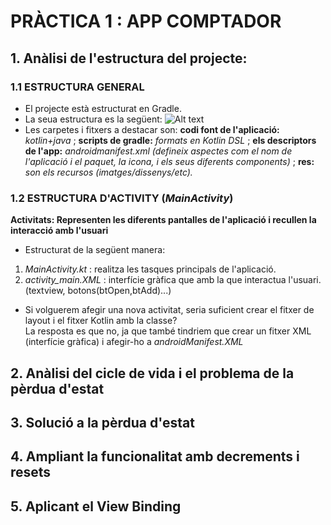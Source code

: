 # PRÀCTICA 1 : APP COMPTADOR

## 1. Anàlisi de l'estructura del projecte:

### 1.1 ESTRUCTURA GENERAL
- El projecte està estructurat en Gradle. 
- La seua estructura es la següent:
![Alt text](https://i.postimg.cc/52V6mQN0/Captura-de-pantalla-2024-10-07-093621.png "img")
- Les carpetes i fitxers a destacar son: **codi font de l'aplicació:** *kotlin+java* ; **scripts de gradle:** *formats en Kotlin DSL* ; **els descriptors de l'app:** *androidmanifest.xml (defineix aspectes com el nom de l'aplicació i el paquet, la icona, i els seus diferents components)* ; **res:** 
*son els recursos (imatges/dissenys/etc).*

### 1.2 ESTRUCTURA D'ACTIVITY (*MainActivity*)
**Activitats: Representen les diferents pantalles de l'aplicació i recullen la interacció amb l'usuari**
- Estructurat de la següent manera: 
1. *MainActivity.kt* : realitza les tasques principals de l'aplicació.
2. *activity_main.XML* : interfície gràfica que amb la que interactua l'usuari. (textview, botons(btOpen,btAdd)...)
   
- Si volguerem afegir una nova activitat, seria suficient crear el fitxer de layout i el fitxer Kotlin amb la classe? \
La resposta es que no, ja que també tindriem que crear un fitxer XML (interfície gràfica) i afegir-ho a *androidManifest.XML*

## 2. Anàlisi del cicle de vida i el problema de la pèrdua d'estat

## 3. Solució a la pèrdua d'estat

## 4. Ampliant la funcionalitat amb decrements i resets

## 5. Aplicant el View Binding


